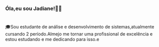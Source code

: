 ### Óla,eu sou Jadiane!👋🙂
#

🎓Sou estudante de análise e desenvolvimento de sistemas,atualmente cursando 2 período.Almejo me tornar uma profissional de excelência e estou estudando e me dedicando para isso.e



<!--
**JadianeMiranda/JadianeMiranda** is a ✨ _special_ ✨ repository because its `README.md` (this file) appears on your GitHub profile.

Here are some ideas to get you started:

- 🔭 I’m currently working on ...
- 🌱 I’m currently learning ...
- 👯 I’m looking to collaborate on ...
- 🤔 I’m looking for help with ...
- 💬 Ask me about ...
- 📫 How to reach me: ...
- 😄 Pronouns: ...
- ⚡ Fun fact: ...
-->
